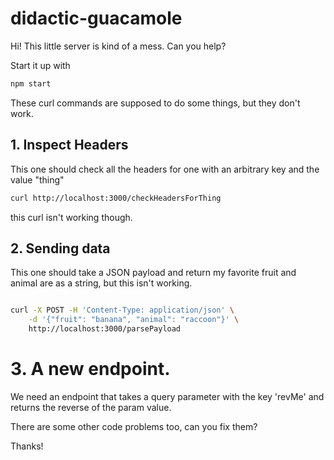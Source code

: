 # didactic-guacamole

Hi!  This little server is kind of a mess. Can you help? 

Start it up with 
```bash 
npm start
```

These curl commands are supposed to do some things, but they don't work.


## 1. Inspect Headers
This one should check all the headers for one with an arbitrary key and the value "thing"

```bash
curl http://localhost:3000/checkHeadersForThing
```
this curl isn't working though.


## 2. Sending data
This one should take a JSON payload and return my favorite fruit and animal are as a string, but this isn't working.

```bash

curl -X POST -H 'Content-Type: application/json' \
    -d '{"fruit": "banana", "animal": "raccoon"}' \
    http://localhost:3000/parsePayload
```

# 3. A new endpoint.
We need an endpoint that takes a query parameter with the key 'revMe' and returns the reverse of the param value.


There are some other code problems too, can you fix them?

Thanks!